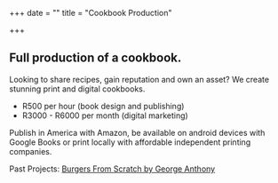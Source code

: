 +++
date = ""
title = "Cookbook Production"

+++
## Full production of a cookbook.

Looking to share recipes, gain reputation and own an asset? We create stunning print and digital cookbooks. 

* R500 per hour (book design and publishing)
* R3000 - R6000 per month (digital marketing)

Publish in America with Amazon, be available on android devices with Google Books or print locally with affordable independent printing companies.

Past Projects: [Burgers From Scratch by George Anthony](https://burgersfromscratch.company.site/)